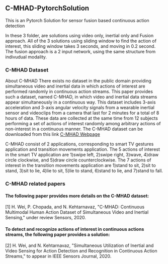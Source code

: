 ## C-MHAD-PytorchSolution
This is an Pytorch Solution for sensor fusion based continuous action detection

In these 3 folder, are solutions using video only, inertial only and Fusion approach.
All of the 3 solutions using sliding window to find the action of interest, this sliding window takes 3 seconds, and moving in 0.2 second.
The fusion approach is a 2 input network, using the same structure from indivudual modality.

### C-MHAD Dataset
About C-MHAD There exists no dataset in the public domain providing simultaneous video and inertial data in which actions of interest are performed randomly in continuous action streams. This paper provides such a dataset, named C-MHAD, in which video and inertial data streams appear simultaneously in a continuous way. This dataset includes 3-axis acceleration and 3-axis angular velocity signals from a wearable inertial sensor and videoclips from a camera that last for 2 minutes for a total of 8 hours of data. These data are collected at the same time from 12 subjects performing a set of actions of interest randomly among arbitrary actions of non-interest in a continuous manner. The C-MHAD dataset can be downloaded from this link [C-MHAD Webpage](https://personal.utdallas.edu/~kehtar/C-MHAD.html)

C-MHAD consist of 2 applications, corresponding to smart TV gestures application and transition movements application. The 5 actions of interest in the smart TV application are 1)swipe left, 2)swipe right, 3)wave, 4)draw circle clockwise, and 5)draw circle counterclockwise. The 7 actions of interest in the transition movements application are 1)stand to sit, 2)sit to stand, 3)sit to lie, 4)lie to sit, 5)lie to stand, 6)stand to lie, and 7)stand to fall.

### C-MHAD related papers
#### The following paper provides more details on the C-MHAD dataset:
[1] H. Wei, P. Chopada, and N. Kehtarnavaz, "C-MHAD: Continuous Multimodal Human Action Dataset of Simultaneous Video and Inertial Sensing," under review Sensors, 2020. 


#### To detect and recognize actions of interest in continuous actions streams, the following paper provides a solution:
[2] H. Wei, and N. Kehtarnavaz, "Simultaneous Utilization of Inertial and Video Sensing for Action Detection and Recognition in Continuous Action Streams," to appear in IEEE Sensors Journal, 2020. 
